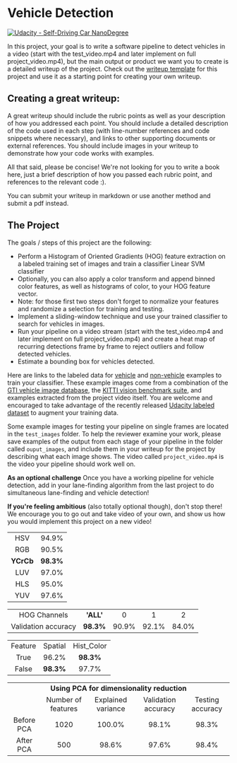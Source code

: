 # Vehicle Detection
[![Udacity - Self-Driving Car NanoDegree](https://s3.amazonaws.com/udacity-sdc/github/shield-carnd.svg)](http://www.udacity.com/drive)


In this project, your goal is to write a software pipeline to detect vehicles in a video (start with the test_video.mp4 and later implement on full project_video.mp4), but the main output or product we want you to create is a detailed writeup of the project.  Check out the [writeup template](https://github.com/udacity/CarND-Vehicle-Detection/blob/master/writeup_template.md) for this project and use it as a starting point for creating your own writeup.  

Creating a great writeup:
---
A great writeup should include the rubric points as well as your description of how you addressed each point.  You should include a detailed description of the code used in each step (with line-number references and code snippets where necessary), and links to other supporting documents or external references.  You should include images in your writeup to demonstrate how your code works with examples.  

All that said, please be concise!  We're not looking for you to write a book here, just a brief description of how you passed each rubric point, and references to the relevant code :).

You can submit your writeup in markdown or use another method and submit a pdf instead.

The Project
---

The goals / steps of this project are the following:

* Perform a Histogram of Oriented Gradients (HOG) feature extraction on a labeled training set of images and train a classifier Linear SVM classifier
* Optionally, you can also apply a color transform and append binned color features, as well as histograms of color, to your HOG feature vector.
* Note: for those first two steps don't forget to normalize your features and randomize a selection for training and testing.
* Implement a sliding-window technique and use your trained classifier to search for vehicles in images.
* Run your pipeline on a video stream (start with the test_video.mp4 and later implement on full project_video.mp4) and create a heat map of recurring detections frame by frame to reject outliers and follow detected vehicles.
* Estimate a bounding box for vehicles detected.

Here are links to the labeled data for [vehicle](https://s3.amazonaws.com/udacity-sdc/Vehicle_Tracking/vehicles.zip) and [non-vehicle](https://s3.amazonaws.com/udacity-sdc/Vehicle_Tracking/non-vehicles.zip) examples to train your classifier.  These example images come from a combination of the [GTI vehicle image database](http://www.gti.ssr.upm.es/data/Vehicle_database.html), the [KITTI vision benchmark suite](http://www.cvlibs.net/datasets/kitti/), and examples extracted from the project video itself.   You are welcome and encouraged to take advantage of the recently released [Udacity labeled dataset](https://github.com/udacity/self-driving-car/tree/master/annotations) to augment your training data.  

Some example images for testing your pipeline on single frames are located in the `test_images` folder.  To help the reviewer examine your work, please save examples of the output from each stage of your pipeline in the folder called `ouput_images`, and include them in your writeup for the project by describing what each image shows.    The video called `project_video.mp4` is the video your pipeline should work well on.  

**As an optional challenge** Once you have a working pipeline for vehicle detection, add in your lane-finding algorithm from the last project to do simultaneous lane-finding and vehicle detection!

**If you're feeling ambitious** (also totally optional though), don't stop there!  We encourage you to go out and take video of your own, and show us how you would implement this project on a new video!


<table>
  <tr>
    <td align="center">HSV</td>
    <td align="center">94.9%</td>
  </tr>
  <tr>
    <td align="center">RGB</td>
    <td align="center">90.5%</td>
  </tr>
  <tr>
    <td align="center"><b>YCrCb</b></td>
    <td align="center"><b>98.3%</b></td>
  </tr>
  <tr>
    <td align="center">LUV</td>
    <td align="center">97.0%</td>
  </tr>
  <tr>
    <td align="center">HLS</td>
    <td align="center">95.0%</td>
  </tr>
  <tr>
    <td align="center">YUV</td>
    <td align="center">97.6%</td>
  </tr>
</table>

<table>
  <tr>
    <td align="center">HOG Channels</td>
    <td align="center"><b>'ALL'</b></td>
    <td align="center">0</td>
    <td align="center">1</td>
    <td align="center">2</td>
  </tr>
  <tr>
    <td align="center">Validation accuracy</td>
    <td align="center"><b>98.3%</b></td>
    <td align="center">90.9%</td>
    <td align="center">92.1%</td>
    <td align="center">84.0%</td>
  </tr>
</table>

<table>
  <tr>
    <td align="center">Feature</td>
    <td align="center">Spatial</td>
    <td align="center">Hist_Color</td>
  </tr>
  <tr>
    <td align="center">True</td>
    <td align="center">96.2%</td>
    <td align="center"><b>98.3%</b></td>
  </tr>
  <tr>
    <td align="center">False</td>
    <td align="center"><b>98.3%</b></td>
    <td align="center">97.7%</td>
  </tr>
</table>

<table>
  <tr>
    <td align="center" colspan="5"><b>Using PCA for dimensionality reduction</b></th>
  </tr>
  <tr>
    <td align="center"></td>
    <td align="center">Number of features</td>
    <td align="center">Explained variance</td>
    <td align="center">Validation accuracy</td>
    <td align="center">Testing accuracy</td>
  </tr>
  <tr>
    <td align="center">Before PCA</td>
    <td align="center">1020</td>
    <td align="center">100.0%</td>
    <td align="center">98.1%</td>
    <td align="center">98.3%</td>
  </tr>
  <tr>
    <td align="center">After PCA</td>
    <td align="center">500</td>
    <td align="center">98.6%</td>
    <td align="center">97.6%</td>   
    <td align="center">98.4%</td>
  </tr>
</table>
